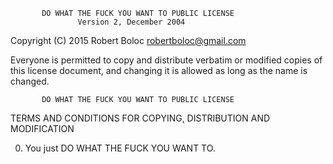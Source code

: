            DO WHAT THE FUCK YOU WANT TO PUBLIC LICENSE
                   Version 2, December 2004

Copyright (C) 2015 Robert Boloc <robertboloc@gmail.com>

Everyone is permitted to copy and distribute verbatim or modified
copies of this license document, and changing it is allowed as long
as the name is changed.

           DO WHAT THE FUCK YOU WANT TO PUBLIC LICENSE
  TERMS AND CONDITIONS FOR COPYING, DISTRIBUTION AND MODIFICATION

 0. You just DO WHAT THE FUCK YOU WANT TO.
